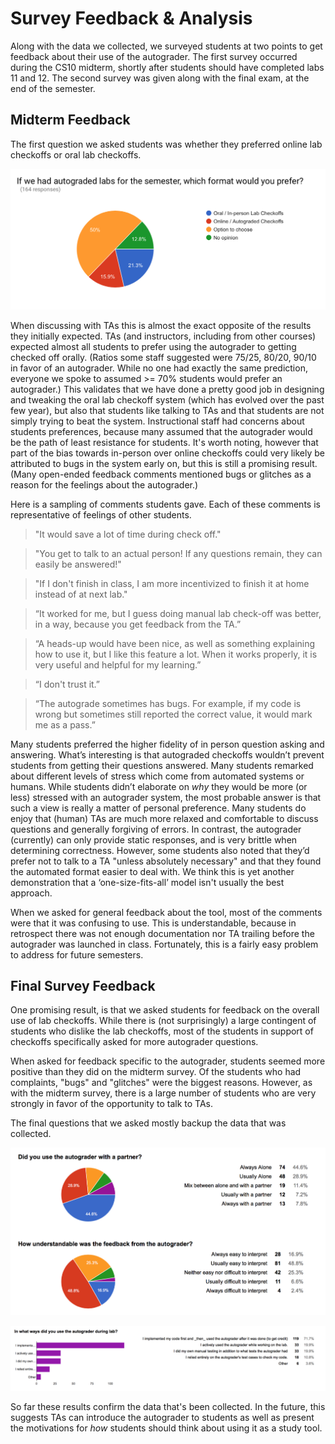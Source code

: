 # Survey Feedback & Analysis

Along with the data we collected, we surveyed students at two points to get feedback about their use of the autograder. The first survey occurred during the CS10 midterm, shortly after students should have completed labs 11 and 12. The second survey was given along with the final exam, at the end of the semester.

## Midterm Feedback
The first question we asked students was whether they preferred online lab checkoffs or oral lab checkoffs. 

![Students are fairly evenly split between preferring online vs oral lab checkoffs.](./images/survey-preferences.png)

When discussing with TAs this is almost the exact opposite of the results they initially expected. TAs (and instructors, including from other courses) expected almost all students to prefer using the autograder to getting checked off orally. (Ratios some staff suggested were 75/25, 80/20, 90/10 in favor of an autograder. While no one had exactly the same prediction, everyone we spoke to assumed >= 70% students would prefer an autograder.) This validates that we have done a pretty good job in designing and tweaking the oral lab checkoff system (which has evolved over the past few year), but also that students like talking to TAs and that students are not simply trying to beat the system. Instructional staff had concerns about students preferences, because many assumed that the autograder would be the path of least resistance for students. It's worth noting, however that part of the bias towards in-person over online checkoffs could very likely be attributed to bugs in the system early on, but this is still a promising result. (Many open-ended feedback comments mentioned bugs or glitches as a reason for the feelings about the autograder.)

Here is a sampling of comments students gave. Each of these comments is representative of feelings of other students.

> "It would save a lot of time during check off."


> "You get to talk to an actual person! If any questions remain, they can easily be answered!"


> "If I don't finish in class, I am more incentivized to finish it at home instead of at next lab."


> “It worked for me, but I guess doing manual lab check-off was better, in a way, because you get feedback from the TA.”


> “A heads-up would have been nice, as well as something explaining how to use it, but I like this feature a lot. When it works properly, it is very useful and helpful for my learning.”


> “I don't trust it.”


> “The autograde sometimes has bugs. For example, if my code is wrong but sometimes still reported the correct value, it would mark me as a pass.”

Many students preferred the higher fidelity of in person question asking and answering. What’s interesting is that autograded checkoffs wouldn’t prevent students from getting their questions answered. Many students remarked about different levels of stress which come from automated systems or humans. While students didn’t elaborate on *why* they would be more (or less) stressed with an autograder system, the most probable answer is that such a view is really a matter of personal preference. Many students do enjoy that (human) TAs are much more relaxed and comfortable to discuss questions and generally forgiving of errors. In contrast, the autograder (currently) can only provide static responses, and is very brittle when determining correctness. However, some students also noted that they’d prefer not to talk to a TA "unless absolutely necessary" and that they found the automated format easier to deal with. We think this is yet another demonstration that a ‘one-size-fits-all’ model isn't usually the best approach.

When we asked for general feedback about the tool, most of the comments were that it was confusing to use. This is understandable, because in retrospect there was not enough documentation nor TA trailing before the autograder was launched in class. Fortunately, this is a fairly easy problem to address for future semesters.

## Final Survey Feedback

One promising result, is that we asked students for feedback on the overall use of lab checkoffs. While there is (not surprisingly) a large contingent of students who dislike the lab checkoffs, most of the students in support of checkoffs specifically asked for more autograder questions. 

When asked for feedback specific to the autograder, students seemed more positive than they did on the midterm survey. Of the students who had complaints, "bugs" and "glitches" were the biggest reasons. However, as with the midterm survey, there is a large number of students who are very strongly in favor of the opportunity to talk to TAs.

The final questions that we asked mostly backup the data that was collected.

![Most students completed checkoffs alone, and found the feedback easy to interpret.](./images/survey-partner.png)

![Most students reported completing work before using the autograder](./images/survey-uses.png)

So far these results confirm the data that's been collected. In the future, this suggests TAs can introduce the autograder to students as well as present the motivations for _how_ students should think about using it as a study tool.

